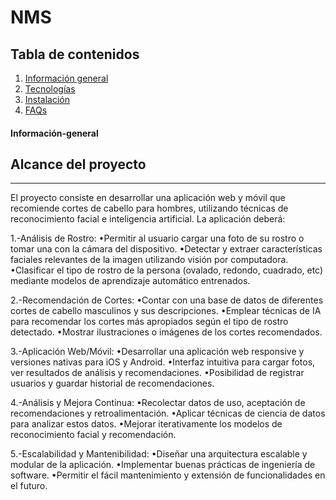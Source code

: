 # NMS

## Tabla de contenidos
1. [Información general](#Información-general)
2. [Tecnologías](#Tecnologías)
3. [Instalación](#instalación)
5. [FAQs](#faqs)

#### Información-general
## Alcance del proyecto
***
El proyecto consiste en desarrollar una aplicación web y móvil que recomiende cortes de cabello para hombres, utilizando técnicas de reconocimiento facial e inteligencia artificial. La aplicación deberá:

1.-Análisis de Rostro:
•Permitir al usuario cargar una foto de su rostro o tomar una con la cámara del dispositivo.
•Detectar y extraer características faciales relevantes de la imagen utilizando visión por computadora.
•Clasificar el tipo de rostro de la persona (ovalado, redondo, cuadrado, etc) mediante modelos de aprendizaje automático entrenados.

2.-Recomendación de Cortes:
•Contar con una base de datos de diferentes cortes de cabello masculinos y sus descripciones.
•Emplear técnicas de IA para recomendar los cortes más apropiados según el tipo de rostro detectado.
•Mostrar ilustraciones o imágenes de los cortes recomendados.

3.-Aplicación Web/Móvil:
•Desarrollar una aplicación web responsive y versiones nativas para iOS y Android.
•Interfaz intuitiva para cargar fotos, ver resultados de análisis y recomendaciones.
•Posibilidad de registrar usuarios y guardar historial de recomendaciones.

4.-Análisis y Mejora Continua:
•Recolectar datos de uso, aceptación de recomendaciones y retroalimentación.
•Aplicar técnicas de ciencia de datos para analizar estos datos.
•Mejorar iterativamente los modelos de reconocimiento facial y recomendación.

5.-Escalabilidad y Mantenibilidad:
•Diseñar una arquitectura escalable y modular de la aplicación.
•Implementar buenas prácticas de ingeniería de software.
•Permitir el fácil mantenimiento y extensión de funcionalidades en el futuro.
